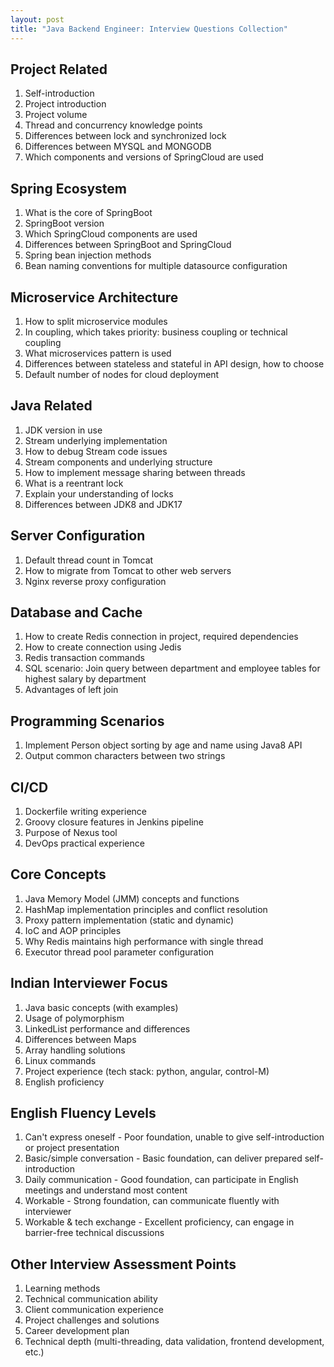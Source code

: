 ```yaml
---
layout: post
title: "Java Backend Engineer: Interview Questions Collection"
---
```


## Project Related
1. Self-introduction
2. Project introduction
3. Project volume
4. Thread and concurrency knowledge points
5. Differences between lock and synchronized lock
6. Differences between MYSQL and MONGODB
7. Which components and versions of SpringCloud are used

## Spring Ecosystem
1. What is the core of SpringBoot
2. SpringBoot version
3. Which SpringCloud components are used
4. Differences between SpringBoot and SpringCloud
5. Spring bean injection methods
6. Bean naming conventions for multiple datasource configuration

## Microservice Architecture
1. How to split microservice modules
2. In coupling, which takes priority: business coupling or technical coupling
3. What microservices pattern is used
4. Differences between stateless and stateful in API design, how to choose
5. Default number of nodes for cloud deployment

## Java Related
1. JDK version in use
2. Stream underlying implementation
3. How to debug Stream code issues
4. Stream components and underlying structure
5. How to implement message sharing between threads
6. What is a reentrant lock
7. Explain your understanding of locks
8. Differences between JDK8 and JDK17

## Server Configuration
1. Default thread count in Tomcat
2. How to migrate from Tomcat to other web servers
3. Nginx reverse proxy configuration

## Database and Cache
1. How to create Redis connection in project, required dependencies
2. How to create connection using Jedis
3. Redis transaction commands
4. SQL scenario: Join query between department and employee tables for highest salary by department
5. Advantages of left join

## Programming Scenarios
1. Implement Person object sorting by age and name using Java8 API
2. Output common characters between two strings

## CI/CD
1. Dockerfile writing experience
2. Groovy closure features in Jenkins pipeline
3. Purpose of Nexus tool
4. DevOps practical experience

## Core Concepts
1. Java Memory Model (JMM) concepts and functions
2. HashMap implementation principles and conflict resolution
3. Proxy pattern implementation (static and dynamic)
4. IoC and AOP principles
5. Why Redis maintains high performance with single thread
6. Executor thread pool parameter configuration

## Indian Interviewer Focus
1. Java basic concepts (with examples)
2. Usage of polymorphism
3. LinkedList performance and differences
4. Differences between Maps
5. Array handling solutions
6. Linux commands
7. Project experience (tech stack: python, angular, control-M)
8. English proficiency

## English Fluency Levels

1. Can't express oneself - Poor foundation, unable to give self-introduction or project presentation
2. Basic/simple conversation - Basic foundation, can deliver prepared self-introduction
3. Daily communication - Good foundation, can participate in English meetings and understand most content
4. Workable - Strong foundation, can communicate fluently with interviewer
5. Workable & tech exchange - Excellent proficiency, can engage in barrier-free technical discussions

## Other Interview Assessment Points
1. Learning methods
2. Technical communication ability
3. Client communication experience
4. Project challenges and solutions
5. Career development plan
6. Technical depth (multi-threading, data validation, frontend development, etc.)